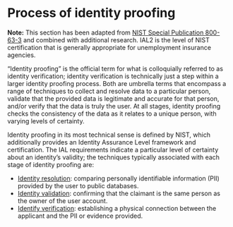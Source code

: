 # Process of identity proofing

**Note:** This section has been adapted from [NIST Special Publication 800-63-3](https://pages.nist.gov/800-63-3/sp800-63-3.html) and combined with additional research. IAL2 is the level of NIST certification that is generally appropriate for unemployment insurance agencies.

“Identity proofing” is the official term for what is colloquially referred to as identity verification; identity verification is technically just a step within a larger identity proofing process. Both are umbrella terms that encompass a range of techniques to collect and resolve data to a particular person, validate that the provided data is legitimate and accurate for that person, and/or verify that the data is truly the user. At all stages, identity proofing checks the consistency of the data as it relates to a unique person, with varying levels of certainty.

Identity proofing in its most technical sense is defined by NIST, which additionally provides an Identity Assurance Level framework and certification. The IAL requirements indicate a particular level of certainty about an identity’s validity; the techniques typically associated with each stage of identity proofing are:

* [Identity resolution](identity-resolution.md): comparing personally identifiable information \(PII\) provided by the user to public databases.
* [Identity validation](identity-validation.md): confirming that the claimant is the same person as the owner of the user account.
* [Identify verification](identity-verification.md): establishing a physical connection between the applicant and the PII or evidence provided.



#### 



